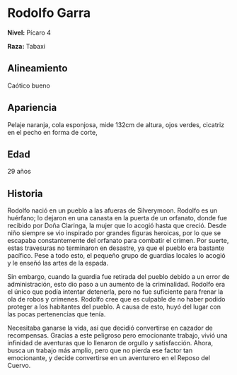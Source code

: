# Rodolfo Garra

**Nivel:** Pícaro 4

**Raza:** Tabaxi

## Alineamiento
Caótico bueno

## Apariencia
Pelaje naranja, cola esponjosa, mide 132cm de altura, ojos verdes, cicatriz en el pecho en forma de corte, 

## Edad
29 años

## Historia
Rodolfo nació en un pueblo a las afueras de Silverymoon. Rodolfo es un huérfano; lo dejaron en una canasta en la puerta de un orfanato, donde fue recibido por Doña Claringa, la mujer que lo acogió hasta que creció. Desde niño siempre se vio inspirado por grandes figuras heroicas, por lo que se escapaba constantemente del orfanato para combatir el crimen. Por suerte, estas travesuras no terminaron en desastre, ya que el pueblo era bastante pacífico. Pese a todo esto, el pequeño grupo de guardias locales lo acogió y le enseñó las artes de la espada.

Sin embargo, cuando la guardia fue retirada del pueblo debido a un error de administración, esto dio paso a un aumento de la criminalidad. Rodolfo era el único que podía intentar detenerla, pero no fue suficiente para frenar la ola de robos y crímenes. Rodolfo cree que es culpable de no haber podido proteger a los habitantes del pueblo. A causa de esto, huyó del lugar con las pocas pertenencias que tenía.

Necesitaba ganarse la vida, así que decidió convertirse en cazador de recompensas. Gracias a este peligroso pero emocionante trabajo, vivió una infinidad de aventuras que lo llenaron de orgullo y satisfacción. Ahora, busca un trabajo más amplio, pero que no pierda ese factor tan emocionante, y decide convertirse en un aventurero en el Reposo del Cuervo.


